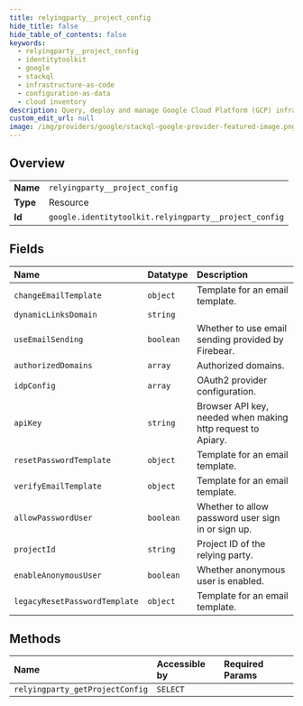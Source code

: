 ```yaml
---
title: relyingparty__project_config
hide_title: false
hide_table_of_contents: false
keywords:
  - relyingparty__project_config
  - identitytoolkit
  - google    
  - stackql
  - infrastructure-as-code
  - configuration-as-data
  - cloud inventory
description: Query, deploy and manage Google Cloud Platform (GCP) infrastructure and resources using SQL
custom_edit_url: null
image: /img/providers/google/stackql-google-provider-featured-image.png
---
```

  
    

## Overview
<table><tbody>
<tr><td><b>Name</b></td><td><code>relyingparty__project_config</code></td></tr>
<tr><td><b>Type</b></td><td>Resource</td></tr>
<tr><td><b>Id</b></td><td><code>google.identitytoolkit.relyingparty__project_config</code></td></tr>
</tbody></table>

## Fields
| Name | Datatype | Description |
|:-----|:---------|:------------|
| `changeEmailTemplate` | `object` | Template for an email template. |
| `dynamicLinksDomain` | `string` |  |
| `useEmailSending` | `boolean` | Whether to use email sending provided by Firebear. |
| `authorizedDomains` | `array` | Authorized domains. |
| `idpConfig` | `array` | OAuth2 provider configuration. |
| `apiKey` | `string` | Browser API key, needed when making http request to Apiary. |
| `resetPasswordTemplate` | `object` | Template for an email template. |
| `verifyEmailTemplate` | `object` | Template for an email template. |
| `allowPasswordUser` | `boolean` | Whether to allow password user sign in or sign up. |
| `projectId` | `string` | Project ID of the relying party. |
| `enableAnonymousUser` | `boolean` | Whether anonymous user is enabled. |
| `legacyResetPasswordTemplate` | `object` | Template for an email template. |
## Methods
| Name | Accessible by | Required Params |
|:-----|:--------------|:----------------|
| `relyingparty_getProjectConfig` | `SELECT` |  |
